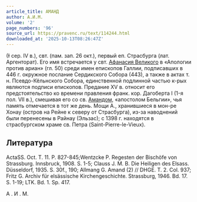 ```yaml
---
article_title: АМАНД
author: А.И.М.
volume: '2'
page_numbers: '96'
source_url: https://pravenc.ru/text/114244.html
downloaded_at: '2025-10-13T08:26:47Z'
---
```


(Ɨ сер. IV в.), свт. (пам. зап. 26 окт.), первый еп. Страсбурга (лат. Аргенторат). Его имя встречается у свт. [Афанасия Великого](<https://pravenc.ru/text/Афанасия Великого.html>) в «Апологии против ариан» (гл. 50) среди имен епископов Галлии, подписавших в 446 г. окружное послание Сердикского Собора (443), а также в актах т. н. Псевдо-Кёльнского Собора, единственной подлинной частью к-рых являются подписи епископов. Предание XV в. относит его предстоятельство ко времени правления франк. кор. Дагоберта I (1-я пол. VII в.), смешивая его со св. [Амандом](https://pravenc.ru/text/Амандом.html), «апостолом Бельгии», чья память отмечается в тот же день. Мощи А., хранившиеся в мон-ре Хонау (остров на Рейне к северу от Страсбурга), из-за наводнений были перенесены в Райнау (Эльзас); с 1398 г. находятся в страсбургском храме св. Петра (Saint-Pierre-le-Vieux).

## Литература

ActaSS. Oct. T. 11. P. 827-845;Wentzcke P. Regesten der Bischöfe von Strassburg. Innsbruck, 1908. S. 1-5; Clauss J. M. B. Die Heiligen des Elsass. Düsseldorf, 1935. S. 30f., 190; Allmang G. Amand (2) // DHGE. T. 2. Col. 937; Fritz G. Archiv für elsässische Kirchengeschichte. Strassburg, 1946. Вd. 17. S. 1-19; LTK. Bd. 1. Sp. 417.

А .  И .  М.
